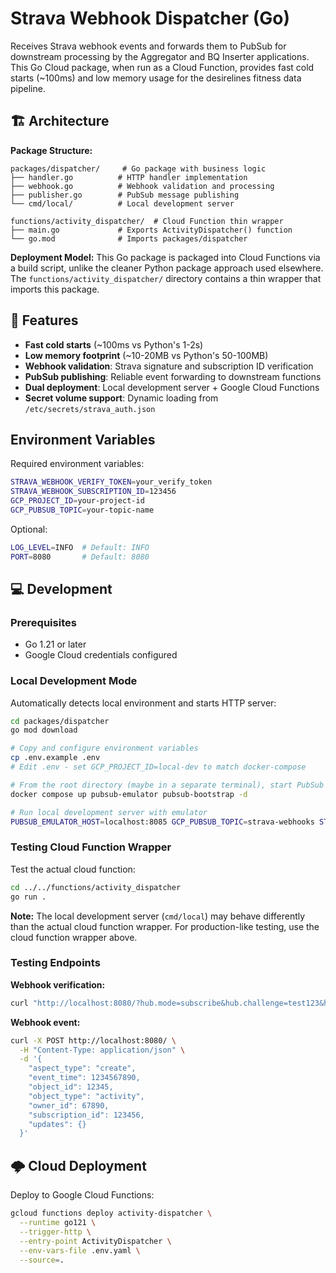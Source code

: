 # Strava Webhook Dispatcher (Go)

Receives Strava webhook events and forwards them to PubSub for downstream processing by the Aggregator and BQ Inserter applications. This Go Cloud package, when run as a Cloud Function, provides fast cold starts (~100ms) and low memory usage for the desirelines fitness data pipeline.

## 🏗️ Architecture

**Package Structure:**

```text
packages/dispatcher/     # Go package with business logic
├── handler.go          # HTTP handler implementation
├── webhook.go          # Webhook validation and processing
├── publisher.go        # PubSub message publishing
└── cmd/local/          # Local development server

functions/activity_dispatcher/  # Cloud Function thin wrapper
├── main.go             # Exports ActivityDispatcher() function
└── go.mod              # Imports packages/dispatcher
```

**Deployment Model:**
This Go package is packaged into Cloud Functions via a build script, unlike the cleaner Python package approach used elsewhere. The `functions/activity_dispatcher/` directory contains a thin wrapper that imports this package.

## 🚀 Features

- **Fast cold starts** (~100ms vs Python's 1-2s)
- **Low memory footprint** (~10-20MB vs Python's 50-100MB)
- **Webhook validation**: Strava signature and subscription ID verification
- **PubSub publishing**: Reliable event forwarding to downstream functions
- **Dual deployment**: Local development server + Google Cloud Functions
- **Secret volume support**: Dynamic loading from `/etc/secrets/strava_auth.json`

## Environment Variables

Required environment variables:

```bash
STRAVA_WEBHOOK_VERIFY_TOKEN=your_verify_token
STRAVA_WEBHOOK_SUBSCRIPTION_ID=123456
GCP_PROJECT_ID=your-project-id
GCP_PUBSUB_TOPIC=your-topic-name
```

Optional:

```bash
LOG_LEVEL=INFO  # Default: INFO
PORT=8080       # Default: 8080
```

## 💻 Development

### Prerequisites

- Go 1.21 or later
- Google Cloud credentials configured

### Local Development Mode

Automatically detects local environment and starts HTTP server:

```bash
cd packages/dispatcher
go mod download

# Copy and configure environment variables
cp .env.example .env
# Edit .env - set GCP_PROJECT_ID=local-dev to match docker-compose

# From the root directory (maybe in a separate terminal), start PubSub emulator:
docker compose up pubsub-emulator pubsub-bootstrap -d

# Run local development server with emulator
PUBSUB_EMULATOR_HOST=localhost:8085 GCP_PUBSUB_TOPIC=strava-webhooks STRAVA_WEBHOOK_SUBSCRIPTION_ID=123456 GCP_PROJECT_ID=local-dev go run ./cmd/local
```

### Testing Cloud Function Wrapper

Test the actual cloud function:

```bash
cd ../../functions/activity_dispatcher
go run .
```

**Note:** The local development server (`cmd/local`) may behave differently than the actual cloud function wrapper. For production-like testing, use the cloud function wrapper above.

### Testing Endpoints

**Webhook verification:**

```bash
curl "http://localhost:8080/?hub.mode=subscribe&hub.challenge=test123&hub.verify_token=your_verify_token"
```

**Webhook event:**

```bash
curl -X POST http://localhost:8080/ \
  -H "Content-Type: application/json" \
  -d '{
    "aspect_type": "create",
    "event_time": 1234567890,
    "object_id": 12345,
    "object_type": "activity",
    "owner_id": 67890,
    "subscription_id": 123456,
    "updates": {}
  }'
```

## 🌩️ Cloud Deployment

Deploy to Google Cloud Functions:

```bash
gcloud functions deploy activity-dispatcher \
  --runtime go121 \
  --trigger-http \
  --entry-point ActivityDispatcher \
  --env-vars-file .env.yaml \
  --source=.
```
